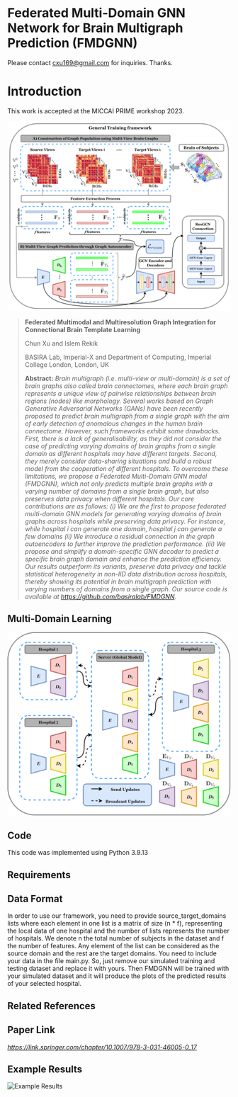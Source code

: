 # Federated Multi-Domain GNN Network for Brain Multigraph Prediction (FMDGNN)
Please contact cxu169@gmail.com for inquiries. Thanks. 

# Introduction
This work is accepted at the MICCAI PRIME workshop 2023.

![FMDGNN pipeline](Fig1.png)

>**Federated Multimodal and Multiresolution Graph Integration for Connectional Brain Template Learning**
>
> Chun Xu and Islem Rekik
>
> BASIRA Lab, Imperial-X and Department of Computing, Imperial College London, London, UK
>
> **Abstract:** *Brain multigraph (i.e. multi-view or multi-domain) is a set of brain graphs also called brain connectomes, where each brain graph represents a unique view of pairwise relationships between brain regions (nodes) like morphology. Several works based on Graph Generative Adversarial Networks (GANs) have been recently proposed to predict brain multigraph from a single graph with the aim of early detection of anomalous changes in the human brain connectome. However, such frameworks exhibit some drawbacks. First, there is a lack of generalisability, as they did not consider the case of predicting varying domains of brain graphs from a single domain as different hospitals may have different targets. Second, they merely consider data-sharing situations and build a robust model from the cooperation of different hospitals. To overcome these limitations, we propose a Federated Multi-Domain GNN model (FMDGNN), which not only predicts multiple brain graphs with a varying number of domains from a single brain graph, but also preserves data privacy when different hospitals. Our core contributions are as follows: (i) We are the first to propose federated multi-domain GNN models for generating varying domains of brain graphs across hospitals while preserving data privacy. For instance, while hospital i can generate one domain, hospital j can generate a few domains (ii) We introduce a residual connection in the graph autoencoders to further improve the prediction performance. (iii) We propose and simplify a domain-specific GNN decoder to predict a specific brain graph domain and enhance the prediction efficiency. Our results outperform its variants, preserve data privacy and tackle statistical heterogeneity in non-IID data distribution across hospitals, thereby showing its potential in brain multigraph prediction with varying numbers of domains from a single graph. Our source code is available at https://github.com/basiralab/FMDGNN.*

## Multi-Domain Learning
![Multi-Domain Learning](Fig2.png)

## Code
This code was implemented using Python 3.9.13

## Requirements


## Data Format
In order to use our framework, you need to provide source_target_domains lists where each element in one list is a matrix of size (n * f), representing the local data of one hospital and the number of lists represents the number of hospitals. We denote n the total number of subjects in the dataset and f the number of features. Any element of the list can be considered as the source domain and the rest are the target domains. You need to include your data in the file main.py. So, just remove our simulated training and testing dataset and replace it with yours. Then FMDGNN will be trained with your simulated dataset and it will produce the plots of the predicted results of your selected hospital.

## Related References

## Paper Link
*https://link.springer.com/chapter/10.1007/978-3-031-46005-0_17*

## Example Results
![Example Results](Fig3.png)





